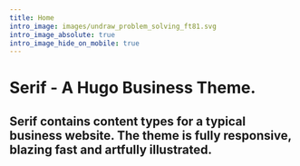 ```yaml
---
title: Home
intro_image: images/undraw_problem_solving_ft81.svg
intro_image_absolute: true
intro_image_hide_on_mobile: true
---
```


# Serif - A Hugo Business Theme.

## Serif contains content types for a typical business website. The theme is fully responsive, blazing fast and artfully illustrated.
